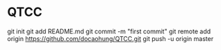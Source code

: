 # QTCC
git init
git add README.md
git commit -m "first commit"
git remote add origin https://github.com/docaohung/QTCC.git
git push -u origin master
